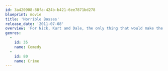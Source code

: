```yaml
---
id: 3a420908-88fa-424b-b421-6ee7871bd278
blueprint: movie
title: 'Horrible Bosses'
release_date: '2011-07-08'
overview: 'For Nick, Kurt and Dale, the only thing that would make the daily grind more tolerable would be to grind their intolerable bosses into dust. Quitting is not an option, so, with the benefit of a few-too-many drinks and some dubious advice from a hustling ex-con, the three friends devise a convoluted and seemingly foolproof plan to rid themselves of their respective employers... permanently.'
genres:
  -
    id: 35
    name: Comedy
  -
    id: 80
    name: Crime
---
```

